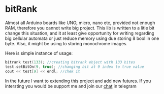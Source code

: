 # bitRank

Almost all Arduino boards like UNO, micro, nano etc, provided not enough RAM, therefore you cannot write big project. This lib is written to a litle bit change this situation, and it at least give opportunity for writing regarding big cellular automata or just reduce memory using due storing 8 bool in one byte. Also, it might be using to storing monochrome images.

Here is simple instance of usage:

```c++
bitrank test(133); //creating bitrank object with 133 bites 
test.setBitOn(9, true); //changing bit at 9 index to true value
cout << test[9] << endl; //chek it

```

In the future I want to extending this project and add new futures. If you intersting you would be support me and join our [chat]( https://t.me/fulcanellydev) in telegram 
